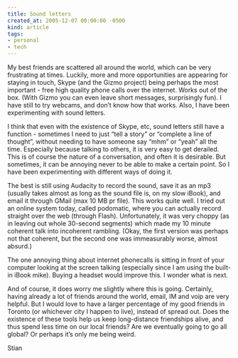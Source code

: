 ```yaml
---
title: Sound letters
created_at: 2005-12-07 00:00:00 -0500
kind: article
tags:
- personal
- tech
---
```


My best friends are scattered all around the world, which can be very
frustrating at times. Luckily, more and more opportunities are appearing
for staying in touch, Skype (and the Gizmo project) being perhaps the
most important - free high quality phone calls over the internet. Works
out of the box. (With Gizmo you can even leave short messages,
surprisingly fun). I have still to try webcams, and don’t know how that
works. Also, I have been experimenting with sound letters.

I think that even with the existence of Skype, etc, sound letters still
have a function - sometimes I need to just “tell a story” or “complete a
line of thought”, without needing to have someone say “mhm” or “yeah”
all the time. Especially because talking to others, it is very easy to
get derailed. This is of course the nature of a conversation, and often
it is desirable. But sometimes, it can be annoying never to be able to
make a certain point. So I have been experimenting with different ways
of doing it.

The best is still using Audacity to record the sound, save it as an mp3
(usually takes almost as long as the sound file is, on my slow iBook),
and email it through GMail (max 10 MB pr file). This works quite well. I
tried out an online system today, called podomatic, where you can
actually record straight over the web (through Flash). Unfortunately, it
was very choppy (as in leaving out whole 30-second segments) which made
my 10 minute coherent talk into incoherent rambling. (Okay, the first
version was perhaps not that coherent, but the second one was
immeasurably worse, almost absurd.)

The one annoying thing about internet phonecalls is sitting in front of
your computer looking at the screen talking (especially since I am using
the built-in iBook mike). Buying a headset would improve this. I wonder
what is next.

And of course, it does worry me slightly where this is going. Certainly,
having already a lot of friends around the world, email, IM and voip are
very helpful. But I would love to have a larger percentage of my good
friends in Toronto (or whichever city I happen to live), instead of
spread out. Does the existence of these tools help us keep long-distance
friendships alive, and thus spend less time on our local friends? Are we
eventually going to go all global? Or perhaps it’s only me being weird.

Stian

